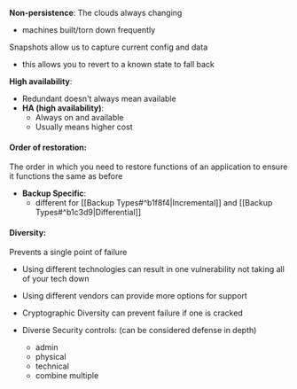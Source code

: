 **Non-persistence**: 
The clouds always changing 
- machines built/torn down frequently

Snapshots allow us to capture current config and data
- this allows you to revert to a known state to fall back 

**High availability**: 
- Redundant doesn't always mean available
- **HA (high availability)**: 
	- Always on and available 
	- Usually means higher cost 

#### **Order of restoration**: 
The order in which you need to restore functions of an application to ensure it functions the same as before 
- **Backup Specific**: 
	-  different for [[Backup Types#^b1f8f4|Incremental]] and [[Backup Types#^b1c3d9|Differential]]


#### Diversity: 
Prevents a single point of failure

- Using different technologies can result in one vulnerability not taking all of your tech down 

- Using different vendors can provide more options for support

- Cryptographic Diversity can prevent failure if one is cracked 

- Diverse Security controls: (can be considered defense in depth)
	- admin
	- physical
	- technical 
	- combine multiple 


